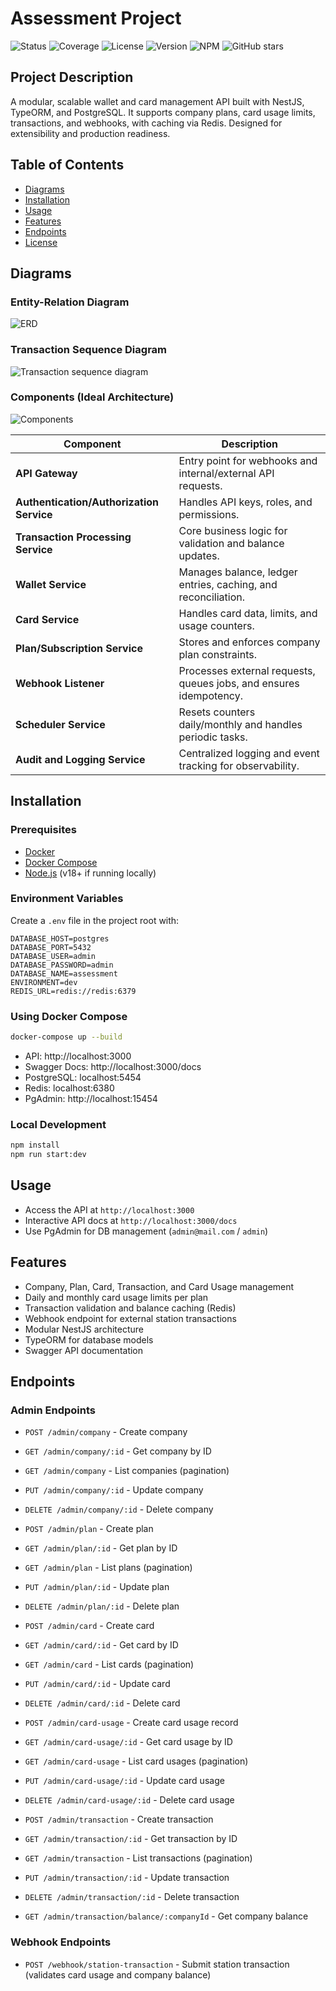 # Assessment Project

![Status](https://img.shields.io/badge/status-active-brightgreen)
![Coverage](https://img.shields.io/badge/coverage-100%25-success)
![License](https://img.shields.io/badge/license-MIT-blue)
![Version](https://img.shields.io/badge/version-1.0.0-blue)
![NPM](https://img.shields.io/badge/npm-v1.0.0-blue)
![GitHub stars](https://img.shields.io/github/stars/pedramdotdev/assessment?style=social)

## Project Description

A modular, scalable wallet and card management API built with NestJS, TypeORM, and PostgreSQL. It supports company plans, card usage limits, transactions, and webhooks, with caching via Redis. Designed for extensibility and production readiness.

## Table of Contents

- [Diagrams](#diagrams)
- [Installation](#installation)
- [Usage](#usage)
- [Features](#features)
- [Endpoints](#endpoints)
- [License](#license)

## Diagrams

### Entity-Relation Diagram

![ERD](./docs/erd.png)

### Transaction Sequence Diagram

![Transaction sequence diagram](./docs/seq_trx.svg)

### Components (Ideal Architecture)

![Components](./docs/components.png)

| Component                                | Description                                                        |
| ---------------------------------------- | ------------------------------------------------------------------ |
| **API Gateway**                          | Entry point for webhooks and internal/external API requests.       |
| **Authentication/Authorization Service** | Handles API keys, roles, and permissions.                          |
| **Transaction Processing Service**       | Core business logic for validation and balance updates.            |
| **Wallet Service**                       | Manages balance, ledger entries, caching, and reconciliation.      |
| **Card Service**                         | Handles card data, limits, and usage counters.                     |
| **Plan/Subscription Service**            | Stores and enforces company plan constraints.                      |
| **Webhook Listener**                     | Processes external requests, queues jobs, and ensures idempotency. |
| **Scheduler Service**                    | Resets counters daily/monthly and handles periodic tasks.          |
| **Audit and Logging Service**            | Centralized logging and event tracking for observability.          |

## Installation

### Prerequisites

- [Docker](https://www.docker.com/)
- [Docker Compose](https://docs.docker.com/compose/)
- [Node.js](https://nodejs.org/) (v18+ if running locally)

### Environment Variables

Create a `.env` file in the project root with:

```env
DATABASE_HOST=postgres
DATABASE_PORT=5432
DATABASE_USER=admin
DATABASE_PASSWORD=admin
DATABASE_NAME=assessment
ENVIRONMENT=dev
REDIS_URL=redis://redis:6379
```

### Using Docker Compose

```bash
docker-compose up --build
```

- API: http://localhost:3000
- Swagger Docs: http://localhost:3000/docs
- PostgreSQL: localhost:5454
- Redis: localhost:6380
- PgAdmin: http://localhost:15454

### Local Development

```bash
npm install
npm run start:dev
```

## Usage

- Access the API at `http://localhost:3000`
- Interactive API docs at `http://localhost:3000/docs`
- Use PgAdmin for DB management (`admin@mail.com` / `admin`)

## Features

- Company, Plan, Card, Transaction, and Card Usage management
- Daily and monthly card usage limits per plan
- Transaction validation and balance caching (Redis)
- Webhook endpoint for external station transactions
- Modular NestJS architecture
- TypeORM for database models
- Swagger API documentation

## Endpoints

### Admin Endpoints

- `POST /admin/company` - Create company
- `GET /admin/company/:id` - Get company by ID
- `GET /admin/company` - List companies (pagination)
- `PUT /admin/company/:id` - Update company
- `DELETE /admin/company/:id` - Delete company

- `POST /admin/plan` - Create plan
- `GET /admin/plan/:id` - Get plan by ID
- `GET /admin/plan` - List plans (pagination)
- `PUT /admin/plan/:id` - Update plan
- `DELETE /admin/plan/:id` - Delete plan

- `POST /admin/card` - Create card
- `GET /admin/card/:id` - Get card by ID
- `GET /admin/card` - List cards (pagination)
- `PUT /admin/card/:id` - Update card
- `DELETE /admin/card/:id` - Delete card

- `POST /admin/card-usage` - Create card usage record
- `GET /admin/card-usage/:id` - Get card usage by ID
- `GET /admin/card-usage` - List card usages (pagination)
- `PUT /admin/card-usage/:id` - Update card usage
- `DELETE /admin/card-usage/:id` - Delete card usage

- `POST /admin/transaction` - Create transaction
- `GET /admin/transaction/:id` - Get transaction by ID
- `GET /admin/transaction` - List transactions (pagination)
- `PUT /admin/transaction/:id` - Update transaction
- `DELETE /admin/transaction/:id` - Delete transaction
- `GET /admin/transaction/balance/:companyId` - Get company balance

### Webhook Endpoints

- `POST /webhook/station-transaction` - Submit station transaction (validates card usage and company balance)
